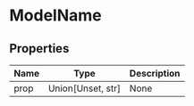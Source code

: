 # ModelName


## Properties
Name | Type | Description
------------ | ------------- | -------------
prop | Union[Unset, str] | None

